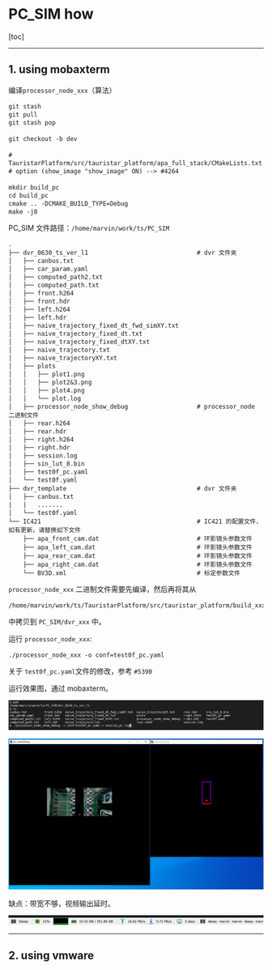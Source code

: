 # PC_SIM how

[toc]



---

## 1. using mobaxterm

编译`processor_node_xxx`（算法）

```
git stash
git pull
git stash pop

git checkout -b dev

# TauristarPlatform/src/tauristar_platform/apa_full_stack/CMakeLists.txt
# option (show_image "show_image" ON) --> #4264

mkdir build_pc
cd build_pc
cmake .. -DCMAKE_BUILD_TYPE=Debug
make -j8
```



PC_SIM 文件路径：`/home/marvin/work/ts/PC_SIM`

```
.
├── dvr_0630_ts_ver_l1								# dvr 文件夹
│   ├── canbus.txt
│   ├── car_param.yaml
│   ├── computed_path2.txt
│   ├── computed_path.txt
│   ├── front.h264
│   ├── front.hdr
│   ├── left.h264
│   ├── left.hdr
│   ├── naive_trajectory_fixed_dt_fwd_simXY.txt
│   ├── naive_trajectory_fixed_dt.txt
│   ├── naive_trajectory_fixed_dtXY.txt
│   ├── naive_trajectory.txt
│   ├── naive_trajectoryXY.txt
│   ├── plots
│   │   ├── plot1.png
│   │   ├── plot2&3.png
│   │   ├── plot4.png
│   │   └── plot.log
│   ├── processor_node_show_debug					# processor_node 二进制文件
│   ├── rear.h264
│   ├── rear.hdr
│   ├── right.h264
│   ├── right.hdr
│   ├── session.log
│   ├── sin_lut_8.bin
│   ├── test0f_pc.yaml
│   └── test0f.yaml
├── dvr_template									# dvr 文件夹
│   ├── canbus.txt
|   |	.......
│   └── test0f.yaml
└── IC421											# IC421 的配置文件，如有更新，请替换如下文件
    ├── apa_front_cam.dat							# 环影镜头参数文件
    ├── apa_left_cam.dat							# 环影镜头参数文件
    ├── apa_rear_cam.dat							# 环影镜头参数文件
    ├── apa_right_cam.dat							# 环影镜头参数文件
    └── BV3D.xml									# 标定参数文件
```



`processor_node_xxx` 二进制文件需要先编译，然后再将其从

```
/home/marvin/work/ts/TauristarPlatform/src/tauristar_platform/build_xxx/bin/  
```

中拷贝到 `PC_SIM/dvr_xxx` 中。



运行 `processor_node_xxx`:

```
./processor_node_xxx -o conf=test0f_pc.yaml
```



关于 `test0f_pc.yaml`文件的修改，参考 `#5390`



运行效果图，通过 mobaxterm。

![image-20210702195434934](pc_sim.assets/image-20210702195434934.png)

![image-20210702195555290](pc_sim.assets/image-20210702195555290.png)

缺点：带宽不够，视频输出延时。

![image-20210702195701467](pc_sim.assets/image-20210702195701467.png)



---

## 2. using vmware


